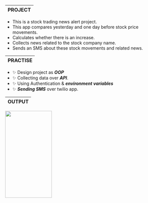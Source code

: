 |**PROJECT**|
|---|
- This is a stock trading news alert project. 
- This app compares yesterday and one day before stock price movements. 
- Calculates whether there is an increase.
- Collects news related to the stock company name. 
- Sends an SMS about these stock movements and related news.

|**PRACTISE**|
|---|
- ✨ Design project as ***OOP***
- ✨ Collecting data over ***API***.
- ✨ Using Authentication & ***environment variables***
- ✨ ***Sending SMS*** over twilio app.

|**OUTPUT**|
|---|
<img src="https://github.com/fly-pixie/100-Days-of-Code-Python/assets/65401609/38662741-b773-4119-9ba8-2e556b2e164f" width="150" height="280">
